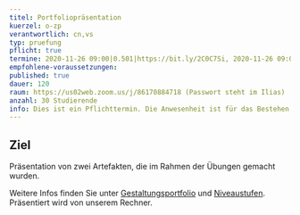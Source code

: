 ```yaml
---
titel: Portfoliopräsentation
kuerzel: o-zp
verantwortlich: cn,vs
typ: pruefung
pflicht: true
termine: 2020-11-26 09:00|0.501|https://bit.ly/2C0C7Si, 2020-11-26 09:00|0.502|https://bit.ly/2WsysGg, 2020-11-26 12:00|0.501|https://bit.ly/2C4t1E1, 2020-11-26 12:00|0.502|https://bit.ly/33dgY3z
empfohlene-voraussetzungen: 
published: true
dauer: 120
raum: https://us02web.zoom.us/j/86170884718 (Passwort steht im Ilias)
anzahl: 30 Studierende
info: Dies ist ein Pflichttermin. Die Anwesenheit ist für das Bestehen des Moduls erforderlich. 
---
```


## Ziel 
Präsentation von zwei Artefakten, die im Rahmen der Übungen gemacht wurden. 

Weitere Infos finden Sie unter [Gestaltungsportfolio](../../gestaltungsportfolio/) und [Niveaustufen](../../niveaustufen/). Präsentiert wird von unserem Rechner. 


